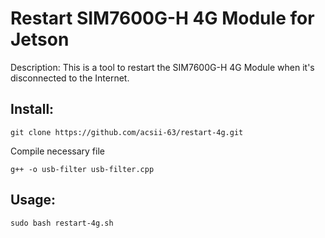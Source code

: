 # Restart SIM7600G-H 4G Module for Jetson
Description: This is a tool to restart the SIM7600G-H 4G Module when it's disconnected to the Internet.
## Install:
```
git clone https://github.com/acsii-63/restart-4g.git
```
Compile necessary file
```
g++ -o usb-filter usb-filter.cpp
```
## Usage:
```
sudo bash restart-4g.sh
```
